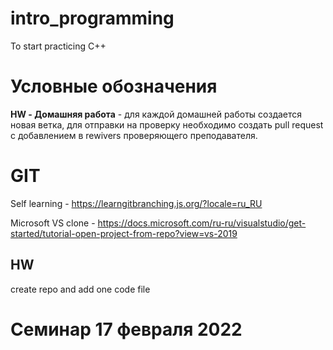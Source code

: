 # intro_programming
To start practicing C++

# Условные обозначения
**HW - Домашняя работа** - для каждой домашней работы создается новая ветка, для отправки на проверку необходимо создать pull request с добавлением в rewivers проверяющего преподавателя.

# GIT
Self learning - https://learngitbranching.js.org/?locale=ru_RU

Microsoft VS clone - https://docs.microsoft.com/ru-ru/visualstudio/get-started/tutorial-open-project-from-repo?view=vs-2019


## HW
create repo and add one code file

# Семинар 17 февраля 2022
